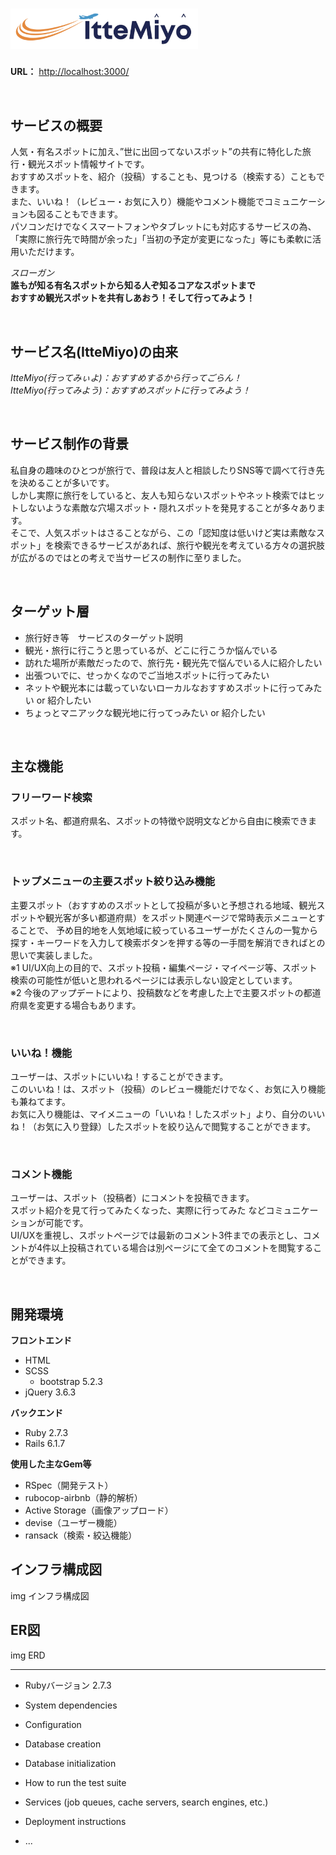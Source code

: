 # <img src="./app/assets/images/banner.png" width="300px">

**URL：** <http://localhost:3000/>  

<br>

## サービスの概要
人気・有名スポットに加え、”世に出回ってないスポット”の共有に特化した旅行・観光スポット情報サイトです。  
おすすめスポットを、紹介（投稿）することも、見つける（検索する）こともできます。  
また、いいね！（レビュー・お気に入り）機能やコメント機能でコミュニケーションも図ることもできます。  
パソコンだけでなくスマートフォンやタブレットにも対応するサービスの為、「実際に旅行先で時間が余った」「当初の予定が変更になった」等にも柔軟に活用いただけます。

*スローガン*  
**誰もが知る有名スポットから知る人ぞ知るコアなスポットまで**  
**おすすめ観光スポットを共有しあおう！そして行ってみよう！**

<br>

## サービス名(ItteMiyo)の由来
*ItteMiyo(行ってみぃよ)：おすすめするから行ってごらん！*  
*ItteMiyo(行ってみよう)：おすすめスポットに行ってみよう！*

<br>

## サービス制作の背景
私自身の趣味のひとつが旅行で、普段は友人と相談したりSNS等で調べて行き先を決めることが多いです。  
しかし実際に旅行をしていると、友人も知らないスポットやネット検索ではヒットしないような素敵な穴場スポット・隠れスポットを発見することが多々あります。  
そこで、人気スポットはさることながら、この「認知度は低いけど実は素敵なスポット」を検索できるサービスがあれば、旅行や観光を考えている方々の選択肢が広がるのではとの考えで当サービスの制作に至りました。

<br>

## ターゲット層
- 旅行好き等　サービスのターゲット説明
- 観光・旅行に行こうと思っているが、どこに行こうか悩んでいる
- 訪れた場所が素敵だったので、旅行先・観光先で悩んでいる人に紹介したい
- 出張ついでに、せっかくなのでご当地スポットに行ってみたい
- ネットや観光本には載っていないローカルなおすすめスポットに行ってみたい or 紹介したい
- ちょっとマニアックな観光地に行ってっみたい or 紹介したい

<br>

## 主な機能
### フリーワード検索
スポット名、都道府県名、スポットの特徴や説明文などから自由に検索できます。

<br>

### トップメニューの主要スポット絞り込み機能
主要スポット（おすすめのスポットとして投稿が多いと予想される地域、観光スポットや観光客が多い都道府県）をスポット関連ページで常時表示メニューとすることで、
予め目的地を人気地域に絞っているユーザーがたくさんの一覧から探す・キーワードを入力して検索ボタンを押する等の一手間を解消できればとの思いで実装しました。  
※1 UI/UX向上の目的で、スポット投稿・編集ページ・マイページ等、スポット検索の可能性が低いと思われるページには表示しない設定としています。  
※2 今後のアップデートにより、投稿数などを考慮した上で主要スポットの都道府県を変更する場合もあります。

<br>

### いいね！機能
ユーザーは、スポットにいいね！することができます。  
このいいね！は、スポット（投稿）のレビュー機能だけでなく、お気に入り機能も兼ねてます。  
お気に入り機能は、マイメニューの「いいね！したスポット」より、自分のいいね！（お気に入り登録）したスポットを絞り込んで閲覧することができます。

<br>

### コメント機能
ユーザーは、スポット（投稿者）にコメントを投稿できます。  
スポット紹介を見て行ってみたくなった、実際に行ってみた などコミュニケーションが可能です。  
UI/UXを重視し、スポットページでは最新のコメント3件までの表示とし、コメントが4件以上投稿されている場合は別ページにて全てのコメントを閲覧することができます。

<br>

## 開発環境
**フロントエンド**
- HTML
- SCSS
  - bootstrap 5.2.3
- jQuery 3.6.3

**バックエンド**
- Ruby 2.7.3
- Rails 6.1.7

**使用した主なGem等**
- RSpec（開発テスト）
- rubocop-airbnb（静的解析）
- Active Storage（画像アップロード）
- devise（ユーザー機能）
- ransack（検索・絞込機能）

## インフラ構成図
img インフラ構成図

## ER図
img ERD

---
* Rubyバージョン
  2.7.3

* System dependencies

* Configuration

* Database creation

* Database initialization

* How to run the test suite

* Services (job queues, cache servers, search engines, etc.)

* Deployment instructions

* ...
